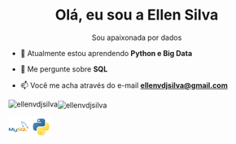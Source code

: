 <h1 align="center">Olá, eu sou a Ellen Silva</h1>
<p align="center">Sou apaixonada por dados</p>

- 🌱 Atualmente estou aprendendo **Python e Big Data**

- 💬 Me pergunte sobre **SQL**

- 📫 Você me acha através do e-mail **ellenvdjsilva@gmail.com**


<p> <img align="left" src="https://github-readme-stats.vercel.app/api?username=ellenvdjsilva&show_icons=true&locale=en" alt="ellenvdjsilva" /> </p>
<p><img align="center" src="https://github-readme-stats.vercel.app/api/top-langs?username=ellenvdjsilva&show_icons=true&locale=en&layout=compact" alt="ellenvdjsilva" /> </p>
<a href="https://www.mysql.com/" target="_blank" rel="noreferrer"> <img src="https://raw.githubusercontent.com/devicons/devicon/master/icons/mysql/mysql-original-wordmark.svg" alt="mysql" width="40" height="40"/></a> <a href="https://www.python.org" target=" _blank" rel="noreferrer"> <img src="https://raw.githubusercontent.com/devicons/devicon/master/icons/python/python-original.svg" alt="python" width="40" height ="40"/></a>

 





<!--
**ellenvdjsilva/ellenvdjsilva** is a ✨ _special_ ✨ repository because its `README.md` (this file) appears on your GitHub profile.

Here are some ideas to get you started:

- 🔭 I’m currently working on ...
- 🌱 I’m currently learning ...
- 👯 I’m looking to collaborate on ...
- 🤔 I’m looking for help with ...
- 💬 Ask me about ...
- 📫 How to reach me: ...
- 😄 Pronouns: ...
- ⚡ Fun fact: ...
-->

